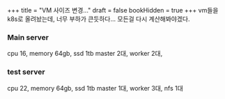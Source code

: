 +++
title = "VM 사이즈 변경..."
draft = false
bookHidden = true
+++
vm들을 k8s로 올려놨는데, 너무 부하가 큰듯하다... 모든걸 다시 계산해봐야겠다.

### Main server
cpu 16, memory 64gb, ssd 1tb
master 2대, worker 2대, 


### test server
cpu 22, memory 64gb, ssd 1tb
master 1대, worker 3대, nfs 1대

